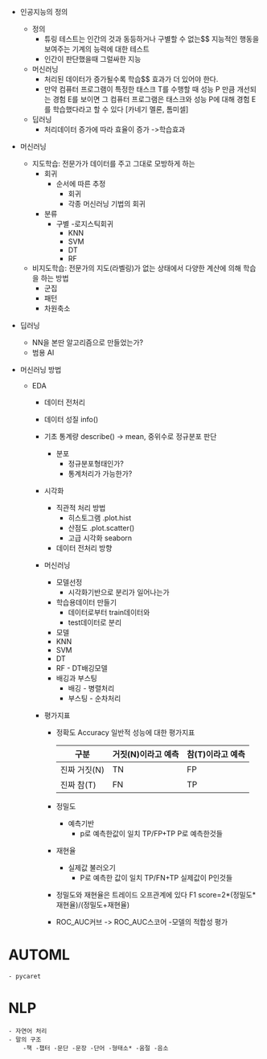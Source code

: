 * 인공지능의 정의
    - 정의
        - 튜링 테스트는 인간의 것과 동등하거나 구별할 수 없는$$ 지능적인 행동을 보여주는 기계의 능력에 대한 테스트
        - 인간이 판단했을때 그럴싸한 지능
    - 머신러닝
        - 처리된 데이터가 증가될수록 학습$$ 효과가 더 있어야 한다.
        - 만약 컴퓨터 프로그램이 특정한 태스크 T를 수행할 때 성능 P 만큼 개선되는 경험 E를 보이면 
          그 컴퓨터 프로그램은 태스크와 성능 P에 대해 경험 E를 학습했다라고 할 수 있다 [카네기 멜론, 톰미셀]
    - 딥러닝
        - 처리데이터 증가에 따라 효율이 증가 ->학습효과

* 머신러닝
    - 지도학습: 전문가가 데이터를 주고 그대로 모방하게 하는
        - 회귀
            - 순서에 따른 추정
                - 회귀
                - 각종 머신러닝 기법의 회귀
        - 분류
            - 구별
                -로지스틱회귀
                - KNN
                - SVM
                - DT
                - RF
    - 비지도학습: 전문가의 지도(라벨링)가 없는 상태에서 다양한 계산에 의해 학습을 하는 방법
        - 군집
        - 패턴
        - 차원축소
* 딥러닝
    - NN을 본딴 알고리즘으로 만들었는가?
    - 범용 AI

* 머신러닝 방법
    - EDA
        - 데이터 전처리
        - 데이터 성질 info()
        - 기초 통계량 describe() -> mean, 중위수로 정규분포 판단
            - 분포
                - 정규분포형태인가?
                - 통계처리가 가능한가?
        - 시각화
            - 직관적 처리 방법
                - 히스토그램 .plot.hist
                - 산점도 .plot.scatter()
                - 고급 시각화 seaborn
            - 데이터 전처리 방향

        - 머신러닝
            - 모델선정
                - 시각화기반으로 분리가 일어나는가
            - 학습용데이터 만들기
                - 데이터로부터 train데이터와
                - test데이터로 분리
            - 모델
            - KNN
            - SVM
            - DT
            - RF - DT배깅모델
            - 배깅과 부스팅
                - 배깅 - 병렬처리
                - 부스팅 - 순차처리
        - 평가지표
            - 정확도 Accuracy 일반적 성능에 대한 평가지표

                |구분|거짓(N)이라고 예측|참(T)이라고 예측|
                |--|--|--|
                |진짜 거짓(N)|TN|FP|
                |진짜 참(T)|FN|TP|
            - 정밀도
                * 예측기반
                    - p로 예측한값이 일치 TP/FP+TP P로 예측한것들
            - 재현율
                * 실제값 불러오기
                    - P로 예측한 값이 일치 TP/FN+TP 실제값이 P인것들
            - 정밀도와 재현율은 트레이드 오프관계에 있다
                F1 score=2*(정밀도*재현율)/(정밀도+재현율)
            - ROC_AUC커브 -> ROC_AUC스코어
                -모델의 적합성 평가
# AUTOML
    - pycaret
# NLP
    - 자연어 처리
    - 말의 구조
        -책 -챕터 -문단 -문장 -단어 -형태소* -움절 -음소
    